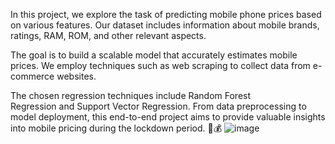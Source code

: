 In this project, we explore the task of predicting mobile phone prices based on various features. Our dataset includes information about mobile brands, ratings, RAM, ROM, and other relevant aspects.

 The goal is to build a scalable model that accurately estimates mobile prices. We employ techniques such as web scraping to collect data from e-commerce websites.

 The chosen regression techniques include Random Forest Regression and Support Vector Regression. From data preprocessing to model deployment, this end-to-end project aims to provide valuable insights into mobile pricing during the lockdown period. 📱💰
![image](https://github.com/pujamehta18/NEXTHIKE-PROJECT-4/assets/154061252/1a3086b2-34a2-4f24-9d4f-8c2e2e9cfea1)
